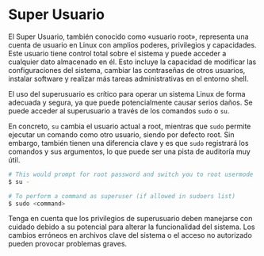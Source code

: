 # Super Usuario

El Super Usuario, también conocido como «usuario root», representa una cuenta de usuario en Linux con amplios poderes, privilegios y capacidades. Este usuario tiene control total sobre el sistema y puede acceder a cualquier dato almacenado en él. Esto incluye la capacidad de modificar las configuraciones del sistema, cambiar las contraseñas de otros usuarios, instalar software y realizar más tareas administrativas en el entorno shell.

El uso del superusuario es crítico para operar un sistema Linux de forma adecuada y segura, ya que puede potencialmente causar serios daños. Se puede acceder al superusuario a través de los comandos `sudo` o `su`.

En concreto, `su` cambia el usuario actual a root, mientras que `sudo` permite ejecutar un comando como otro usuario, siendo por defecto root. Sin embargo, también tienen una diferencia clave y es que `sudo` registrará los comandos y sus argumentos, lo que puede ser una pista de auditoría muy útil.

```bash
# This would prompt for root password and switch you to root usermode
$ su -

# To perform a command as superuser (if allowed in sudoers list)
$ sudo <command>
```

Tenga en cuenta que los privilegios de superusuario deben manejarse con cuidado debido a su potencial para alterar la funcionalidad del sistema. Los cambios erróneos en archivos clave del sistema o el acceso no autorizado pueden provocar problemas graves.
